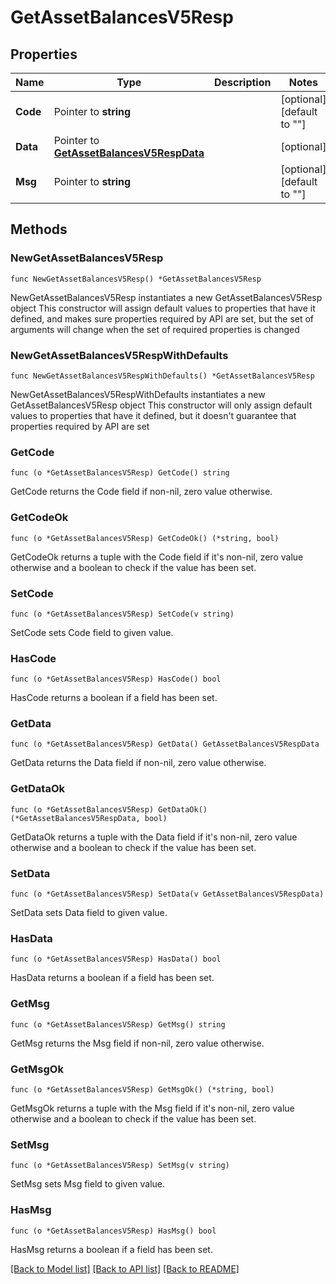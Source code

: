 # GetAssetBalancesV5Resp

## Properties

Name | Type | Description | Notes
------------ | ------------- | ------------- | -------------
**Code** | Pointer to **string** |  | [optional] [default to ""]
**Data** | Pointer to [**GetAssetBalancesV5RespData**](GetAssetBalancesV5RespData.md) |  | [optional] 
**Msg** | Pointer to **string** |  | [optional] [default to ""]

## Methods

### NewGetAssetBalancesV5Resp

`func NewGetAssetBalancesV5Resp() *GetAssetBalancesV5Resp`

NewGetAssetBalancesV5Resp instantiates a new GetAssetBalancesV5Resp object
This constructor will assign default values to properties that have it defined,
and makes sure properties required by API are set, but the set of arguments
will change when the set of required properties is changed

### NewGetAssetBalancesV5RespWithDefaults

`func NewGetAssetBalancesV5RespWithDefaults() *GetAssetBalancesV5Resp`

NewGetAssetBalancesV5RespWithDefaults instantiates a new GetAssetBalancesV5Resp object
This constructor will only assign default values to properties that have it defined,
but it doesn't guarantee that properties required by API are set

### GetCode

`func (o *GetAssetBalancesV5Resp) GetCode() string`

GetCode returns the Code field if non-nil, zero value otherwise.

### GetCodeOk

`func (o *GetAssetBalancesV5Resp) GetCodeOk() (*string, bool)`

GetCodeOk returns a tuple with the Code field if it's non-nil, zero value otherwise
and a boolean to check if the value has been set.

### SetCode

`func (o *GetAssetBalancesV5Resp) SetCode(v string)`

SetCode sets Code field to given value.

### HasCode

`func (o *GetAssetBalancesV5Resp) HasCode() bool`

HasCode returns a boolean if a field has been set.

### GetData

`func (o *GetAssetBalancesV5Resp) GetData() GetAssetBalancesV5RespData`

GetData returns the Data field if non-nil, zero value otherwise.

### GetDataOk

`func (o *GetAssetBalancesV5Resp) GetDataOk() (*GetAssetBalancesV5RespData, bool)`

GetDataOk returns a tuple with the Data field if it's non-nil, zero value otherwise
and a boolean to check if the value has been set.

### SetData

`func (o *GetAssetBalancesV5Resp) SetData(v GetAssetBalancesV5RespData)`

SetData sets Data field to given value.

### HasData

`func (o *GetAssetBalancesV5Resp) HasData() bool`

HasData returns a boolean if a field has been set.

### GetMsg

`func (o *GetAssetBalancesV5Resp) GetMsg() string`

GetMsg returns the Msg field if non-nil, zero value otherwise.

### GetMsgOk

`func (o *GetAssetBalancesV5Resp) GetMsgOk() (*string, bool)`

GetMsgOk returns a tuple with the Msg field if it's non-nil, zero value otherwise
and a boolean to check if the value has been set.

### SetMsg

`func (o *GetAssetBalancesV5Resp) SetMsg(v string)`

SetMsg sets Msg field to given value.

### HasMsg

`func (o *GetAssetBalancesV5Resp) HasMsg() bool`

HasMsg returns a boolean if a field has been set.


[[Back to Model list]](../README.md#documentation-for-models) [[Back to API list]](../README.md#documentation-for-api-endpoints) [[Back to README]](../README.md)


